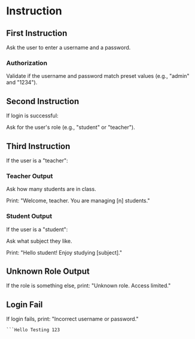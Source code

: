 # Instruction

## First Instruction
Ask the user to enter a username and a password.

### Authorization
Validate if the username and password match preset values (e.g., "admin" and "1234").

## Second Instruction
If login is successful:

Ask for the user's role (e.g., "student" or "teacher").

## Third Instruction
If the user is a "teacher":
### Teacher Output
Ask how many students are in class.

Print: "Welcome, teacher. You are managing [n] students."

### Student Output
If the user is a "student":

Ask what subject they like.

Print: "Hello student! Enjoy studying [subject]."

## Unknown Role Output
If the role is something else, print: "Unknown role. Access limited."
## Login Fail
If login fails, print: "Incorrect username or password."

```Testing Copy-Clipboard
```Hello Testing 123
